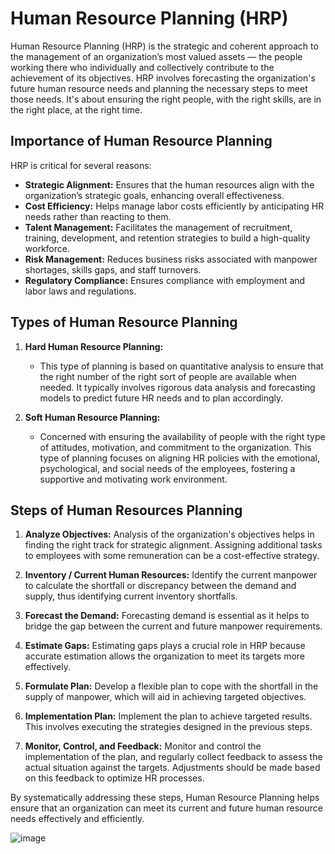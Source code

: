 # Human Resource Planning (HRP)

Human Resource Planning (HRP) is the strategic and coherent approach to the management of an organization’s most valued assets — the people working there who individually and collectively contribute to the achievement of its objectives. HRP involves forecasting the organization's future human resource needs and planning the necessary steps to meet those needs. It's about ensuring the right people, with the right skills, are in the right place, at the right time.

## Importance of Human Resource Planning

HRP is critical for several reasons:
- **Strategic Alignment:** Ensures that the human resources align with the organization’s strategic goals, enhancing overall effectiveness.
- **Cost Efficiency:** Helps manage labor costs efficiently by anticipating HR needs rather than reacting to them.
- **Talent Management:** Facilitates the management of recruitment, training, development, and retention strategies to build a high-quality workforce.
- **Risk Management:** Reduces business risks associated with manpower shortages, skills gaps, and staff turnovers.
- **Regulatory Compliance:** Ensures compliance with employment and labor laws and regulations.

## Types of Human Resource Planning

1. **Hard Human Resource Planning:**
   - This type of planning is based on quantitative analysis to ensure that the right number of the right sort of people are available when needed. It typically involves rigorous data analysis and forecasting models to predict future HR needs and to plan accordingly.

2. **Soft Human Resource Planning:**
   - Concerned with ensuring the availability of people with the right type of attitudes, motivation, and commitment to the organization. This type of planning focuses on aligning HR policies with the emotional, psychological, and social needs of the employees, fostering a supportive and motivating work environment.

## Steps of Human Resources Planning

1. **Analyze Objectives:** Analysis of the organization's objectives helps in finding the right track for strategic alignment. Assigning additional tasks to employees with some remuneration can be a cost-effective strategy.
   
2. **Inventory / Current Human Resources:** Identify the current manpower to calculate the shortfall or discrepancy between the demand and supply, thus identifying current inventory shortfalls.

3. **Forecast the Demand:** Forecasting demand is essential as it helps to bridge the gap between the current and future manpower requirements.

4. **Estimate Gaps:** Estimating gaps plays a crucial role in HRP because accurate estimation allows the organization to meet its targets more effectively.

5. **Formulate Plan:** Develop a flexible plan to cope with the shortfall in the supply of manpower, which will aid in achieving targeted objectives.

6. **Implementation Plan:** Implement the plan to achieve targeted results. This involves executing the strategies designed in the previous steps.

7. **Monitor, Control, and Feedback:** Monitor and control the implementation of the plan, and regularly collect feedback to assess the actual situation against the targets. Adjustments should be made based on this feedback to optimize HR processes.

By systematically addressing these steps, Human Resource Planning helps ensure that an organization can meet its current and future human resource needs effectively and efficiently.

![image](https://github.com/Collegehive/Notes/assets/159722383/6869e72f-a180-46c0-b7a7-59c127239f62)
